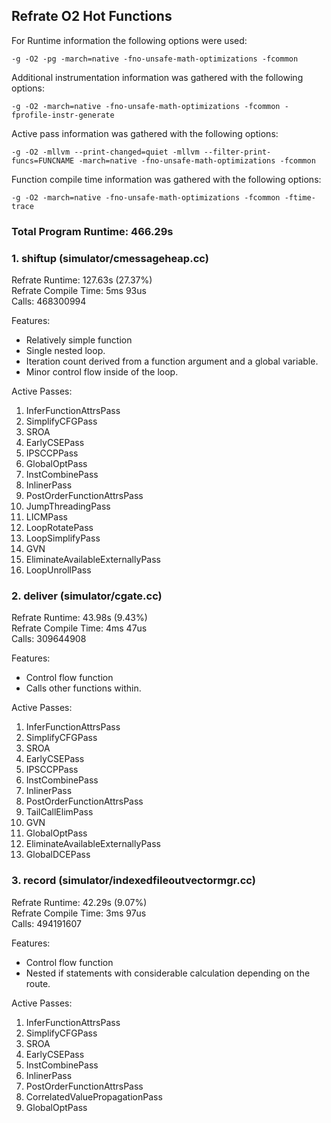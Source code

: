 ## Refrate O2 Hot Functions

For Runtime information the following options were used:
```
-g -O2 -pg -march=native -fno-unsafe-math-optimizations -fcommon
```

Additional instrumentation information was gathered with the following options:
```
-g -O2 -march=native -fno-unsafe-math-optimizations -fcommon -fprofile-instr-generate
```

Active pass information was gathered with the following options:
```
-g -O2 -mllvm --print-changed=quiet -mllvm --filter-print-funcs=FUNCNAME -march=native -fno-unsafe-math-optimizations -fcommon
```

Function compile time information was gathered with the following options:
```
-g -O2 -march=native -fno-unsafe-math-optimizations -fcommon -ftime-trace
```

### Total Program Runtime: 466.29s

### 1. shiftup (simulator/cmessageheap.cc)
Refrate Runtime: 127.63s (27.37%) \
Refrate Compile Time:	5ms 93us \
Calls: 468300994

Features:
- Relatively simple function
- Single nested loop.
- Iteration count derived from a function argument and a global variable.
- Minor control flow inside of the loop.

Active Passes:
1.	InferFunctionAttrsPass
2.	SimplifyCFGPass
3.	SROA
4.	EarlyCSEPass
5.	IPSCCPPass
6.	GlobalOptPass
7.	InstCombinePass
8.	InlinerPass
9.	PostOrderFunctionAttrsPass
10.	JumpThreadingPass
11.	LICMPass
12.	LoopRotatePass
13.	LoopSimplifyPass
14.	GVN
15.	EliminateAvailableExternallyPass
16.	LoopUnrollPass




### 2. deliver (simulator/cgate.cc)
Refrate Runtime: 43.98s (9.43%) \
Refrate Compile Time: 4ms 47us \
Calls: 309644908

Features:
- Control flow function
- Calls other functions within.

Active Passes:
1.	InferFunctionAttrsPass
2.	SimplifyCFGPass
3.	SROA
4.	EarlyCSEPass
5.	IPSCCPPass
6.	InstCombinePass
7.	InlinerPass
8.	PostOrderFunctionAttrsPass
9.	TailCallElimPass
10.	GVN
11.	GlobalOptPass
12.	EliminateAvailableExternallyPass
13.	GlobalDCEPass


### 3. record (simulator/indexedfileoutvectormgr.cc)
Refrate Runtime: 42.29s (9.07%) \
Refrate Compile Time:	3ms 97us \
Calls: 494191607

Features:
- Control flow function
- Nested if statements with considerable calculation depending on the route.

Active Passes:
1.	InferFunctionAttrsPass
2.	SimplifyCFGPass
3.	SROA
4.	EarlyCSEPass
5.	InstCombinePass
6.	InlinerPass
7.	PostOrderFunctionAttrsPass
8.	CorrelatedValuePropagationPass
9.	GlobalOptPass

